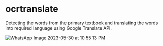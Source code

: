 # ocrtranslate

Detecting the words from the primary textbook and translating the words into required language using Google Translate API.

![WhatsApp Image 2023-05-30 at 10 55 13 PM](https://github.com/jackshakil/ocrtranslate/assets/132773575/2974a2c0-b940-4c59-a0b3-28168e907d19)
